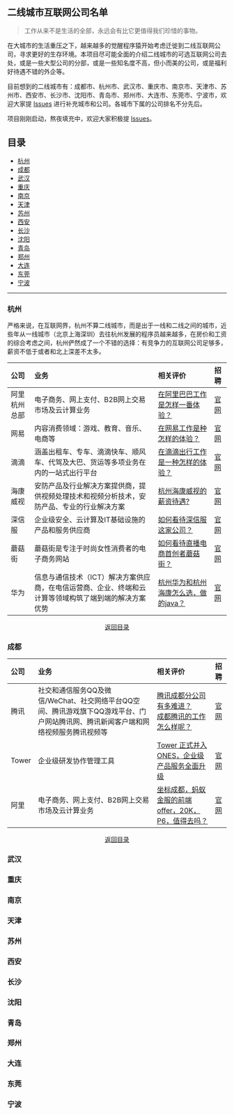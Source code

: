 ## 二线城市互联网公司名单

> 工作从来不是生活的全部，永远会有比它更值得我们珍惜的事物。

在大城市的生活重压之下，越来越多的觉醒程序猿开始考虑迁徙到二线互联网公司，寻求更好的生存环境。本项目尽可能全面的介绍二线城市的可选互联网公司去处，或是一些大型公司的分部，或是一些知名度不高，但小而美的公司，或是福利好待遇不错的外企等。

目前想到的二线城市有：成都市、杭州市、武汉市、重庆市、南京市、天津市、苏州市、西安市、长沙市、沈阳市、青岛市、郑州市、大连市、东莞市、宁波市，欢迎大家提 [Issues](https://github.com/Dikea/awesome-company/issues) 进行补充城市和公司。各城市下属的公司排名不分先后。

项目刚刚启动，熬夜填充中，欢迎大家积极提 [Issues](https://github.com/Dikea/awesome-company/issues)。

## 目录

* [杭州](#杭州)
* [成都](#成都)
* [武汉](#武汉)
* [重庆](#重庆)
* [南京](#南京)
* [天津](#天津)
* [苏州](#苏州)
* [西安](#西安)
* [长沙](#长沙)
* [沈阳](#沈阳)
* [青岛](#青岛)
* [郑州](#郑州)
* [大连](#大连)
* [东莞](#东莞)
* [宁波](#宁波)

---

###  杭州

严格来说，在互联网界，杭州不算二线城市，而是出于一线和二线之间的城市，近些年从一线城市（北京上海深圳）去往杭州发展的程序员越来越多，在房价和工资的综合考虑之间，杭州俨然成了一个不错的选择：有竞争力的互联网公司足够多，薪资不低于或者和北上深差不太多。

| 公司         | 业务                                                         | 相关评价                                                     | 招聘                                                         |
| :----------- | :----------------------------------------------------------- | :----------------------------------------------------------- | :----------------------------------------------------------- |
| 阿里杭州总部 | 电子商务、网上支付、B2B网上交易市场及云计算业务              | [在阿里巴巴工作是怎样一番体验？](https://www.zhihu.com/question/22394450/answer/1404237834) | [官网](https://talent.alibaba.com/)                          |
| 网易         | 内容消费领域：游戏、教育、音乐、电商等                       | [在网易工作是种怎样的体验？](https://www.zhihu.com/question/24781178/answer/285370525) | [官网](https://hr.163.com/)                                  |
| 滴滴         | 涵盖出租车、专车、滴滴快车、顺风车、代驾及大巴、货运等多项业务在内的一站式出行平台 | [在滴滴出行工作是一种怎样的体验？](https://www.zhihu.com/question/28692674/answer/151808069) | [官网](https://talent.didiglobal.com/)                       |
| 海康威视     | 安防产品及行业解决方案提供商，提供视频处理技术和视频分析技术，安防产品、专业的行业解决方案 | [杭州海康威视的薪资待遇?](https://www.zhihu.com/question/31379626/answer/765344046) | [官网](https://talent.hikvision.com/home/index)              |
| 深信服       | 企业级安全、云计算及IT基础设施的产品和服务供应商             | [如何看待深信服这家公司？](https://www.zhihu.com/question/59546297/answer/390598596) | [官网](https://hr.sangfor.com/)                              |
| 蘑菇街       | 蘑菇街是专注于时尚女性消费者的电子商务网站                   | [如何看待直播电商首创者蘑菇街？](https://www.zhihu.com/question/419146468/answer/1806149169) | [官网](https://job.mogu.com/#/?_k=c6cl2n)                    |
| 华为         | 信息与通信技术（ICT）解决方案供应商，在电信运营商、企业、终端和云计算等领域构筑了端到端的解决方案优势 | [杭州华为和杭州海康怎么选，做的java？](https://www.zhihu.com/question/298426304/answer/510325209) | [官网](https://career.huawei.com/reccampportal/portal5/index.html) |

<p align="center"><a href="#目录">返回目录</a></p>

### 成都

| 公司  | 业务                                                         | 相关评价                                                     | 招聘                                                |
| :---- | :----------------------------------------------------------- | :----------------------------------------------------------- | :-------------------------------------------------- |
| 腾讯  | 社交和通信服务QQ及微信/WeChat、社交网络平台QQ空间、腾讯游戏旗下QQ游戏平台、门户网站腾讯网、腾讯新闻客户端和网络视频服务腾讯视频等 | [腾讯成都分公司有多难进？](https://www.zhihu.com/question/55771687/answer/1666497910)<br />[成都腾讯的工作怎么样呢？](成都腾讯的工作怎么样呢？) | [官网](https://careers.tencent.com/en-us/home.html) |
| Tower | 企业级研发协作管理工具                                       | [Tower 正式并入 ONES，企业级产品服务全面升级](https://zhuanlan.zhihu.com/p/355496409) | [官网](https://tower.im/jobs)                       |
| 阿里  | 电子商务、网上支付、B2B网上交易市场及云计算业务              | [坐标成都，蚂蚁金服的前端offer，20K，P6，值得去吗？](https://www.zhihu.com/question/307040994/answer/838298769) | [官网](https://talent.alibaba.com/)                 |

<p align="center"><a href="#目录">返回目录</a></p>

### 武汉

### 重庆

### 南京

### 天津

### 苏州

### 西安

### 长沙

### 沈阳

### 青岛

### 郑州

### 大连

### 东莞

### 宁波



